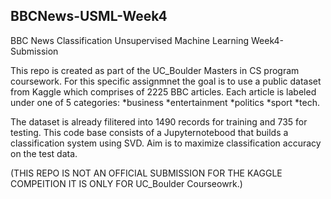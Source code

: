 ## BBCNews-USML-Week4
BBC News Classification Unsupervised Machine Learning Week4-Submission

This repo is created as part of the UC_Boulder Masters in CS program coursework. For this specific assignmnet the goal is to use a public dataset from Kaggle which comprises of 2225 BBC articles. Each article is labeled under one of 5 categories: 
*business 
*entertainment 
*politics 
*sport 
*tech.

The dataset is already filitered into 1490 records for training and 735 for testing. This code base consists of a Jupyternotebood that builds a classification system using SVD. Aim is to maximize classification accuracy on the test data.

(THIS REPO IS NOT AN OFFICIAL SUBMISSION FOR THE KAGGLE COMPEITION IT IS ONLY FOR UC_Boulder Courseowrk.)